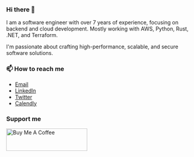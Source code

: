 ### Hi there 👋

I am a software engineer with over 7 years of experience, focusing on backend and cloud development. Mostly working with AWS, Python, Rust, .NET, and Terraform.  

I'm passionate about crafting high-performance, scalable, and secure software solutions.  


### 📫 How to reach me
- [Email](mailto:mircea@mirceaoprea.net)
- [LinkedIn](https://www.linkedin.com/in/mircea-oprea/)
- [Twitter](https://twitter.com/IAmMirch)
- [Calendly](https://calendly.com/mircea-hig/consultation-call?month=2023-11)


### Support me
<a href="https://www.buymeacoffee.com/mirch" target="_blank"><img src="https://cdn.buymeacoffee.com/buttons/v2/default-red.png" alt="Buy Me A Coffee" style="height: 60px !important;width: 217px !important;" ></a>
